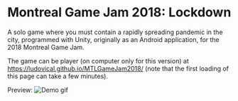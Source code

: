 # Montreal Game Jam 2018: Lockdown
A solo game where you must contain a rapidly spreading pandemic in the city, programmed with Unity, originally as an Android application, for the 2018 Montreal Game Jam.

The game can be player (on computer only for this version) at https://ludovical.github.io/MTLGameJam2018/ (note that the first loading of this page can take a few minutes).


Preview:
![Demo gif](https://github.com/LudovicAL/MTLGameJam2018/blob/master/Demo.gif?raw=true)
